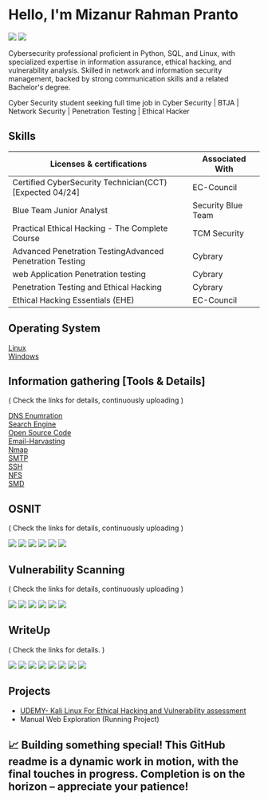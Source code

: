 # Hello, I'm Mizanur Rahman Pranto
<a href="https://www.linkedin.com/in/mrpranto1997/"><img src="https://img.shields.io/badge/-LinkedIn-0072b1?&style=for-the-badge&logo=linkedin&logoColor=white" /></a>
<a href="https://medium.com/@mprantox41"><img src="https://img.shields.io/badge/-Medium-black?style=for-the-badge&logo=medium&logoColor=white" /></a>

Cybersecurity professional proficient in Python, SQL, and Linux, with specialized expertise in information assurance, ethical hacking, and vulnerability analysis. Skilled in network and information security management, backed by strong communication skills and a related Bachelor's degree. 

Cyber Security student seeking full time job in Cyber Security | BTJA | Network Security | Penetration Testing | Ethical Hacker 


## Skills


| Licenses & certifications                   | Associated With         |
|-----------------------------------------------|----------------------------|
| Certified CyberSecurity Technician(CCT) [Expected 04/24] | EC-Council|
| Blue Team Junior Analyst | Security Blue Team |
| Practical Ethical Hacking - The Complete Course        | TCM Security|
| Advanced Penetration TestingAdvanced Penetration Testing     | Cybrary |
| web Application Penetration testing                | Cybrary|
| Penetration Testing and Ethical Hacking | Cybrary |
| Ethical Hacking Essentials (EHE) | EC-Council |
<!--
## Tools



<div>

   <a href="https://medium.com/@mprantox41"><img src="https://img.shields.io/badge/-Medium-black?style=for-the-badge&logo=medium&logoColor=white" /></a>
    <a href="https://medium.com/@mprantox41"><img src="https://img.shields.io/badge/-Medium-black?style=for-the-badge&logo=medium&logoColor=white" /></a>
     <a href="https://medium.com/@mprantox41"><img src="https://img.shields.io/badge/-Medium-black?style=for-the-badge&logo=medium&logoColor=white" /></a>
      <a href="https://medium.com/@mprantox41"><img src="https://img.shields.io/badge/-Medium-black?style=for-the-badge&logo=medium&logoColor=white" /></a>
       <a href="https://medium.com/@mprantox41"><img src="https://img.shields.io/badge/-Medium-black?style=for-the-badge&logo=medium&logoColor=white" /></a>
        <a href="https://medium.com/@mprantox41"><img src="https://img.shields.io/badge/-Medium-black?style=for-the-badge&logo=medium&logoColor=white" /></a>
         <a href="https://medium.com/@mprantox41"><img src="https://img.shields.io/badge/-Medium-black?style=for-the-badge&logo=medium&logoColor=white" /></a>
          <a href="https://medium.com/@mprantox41"><img src="https://img.shields.io/badge/-Medium-black?style=for-the-badge&logo=medium&logoColor=white" /></a>
          
     
</div>
-->
## Operating System

<a href="https://github.com/mizanpranto/Linux">Linux</a><br>
<a href="https://github.com/mizanpranto/Windows">Windows</a>


## Information gathering [Tools & Details]

( Check the links for details, continuously uploading )
<div>
<a href="https://github.com/mizanpranto/DNS-Enumration">DNS Enumration</a><br>
<a href="https://github.com/mizanpranto/Search-Engine">Search Engine</a><br>
<a href="https://github.com/mizanpranto/Open-Source_code">Open Source Code</a><br>
<a href="https://github.com/mizanpranto/Email-Harvasting">Email-Harvasting</a><br>
<a href="https://github.com/mizanpranto/Nmap">Nmap</a><br>
<a href="https://github.com/mizanpranto/SMTP">SMTP</a><br>
<a href="https://github.com/mizanpranto/SSH">SSH</a><br>
<a href="https://github.com/mizanpranto/NFS">NFS</a><br>
<a href="https://github.com/mizanpranto/SMD">SMD</a><br>
   
    
    
</div>


## OSNIT

( Check the links for details, continuously uploading )
</div>

  <img src="https://img.shields.io/badge/-Recon--ng-3498DB?&style=for-the-badge" />
  <img src="https://img.shields.io/badge/-SpiderFoot-3498DB?&style=for-the-badge" />
  <img src="https://img.shields.io/badge/-Sherlock-3498DB?&style=for-the-badge" />
  <img src="https://img.shields.io/badge/-theHarvester-3498DB?&style=for-the-badge" />
  <img src="https://img.shields.io/badge/-Sublist3r-3498DB?&style=for-the-badge" />
  <img src="https://img.shields.io/badge/-dnstwist-3498DB?&style=for-the-badge" />

 
    
    
</div>


## Vulnerability Scanning

( Check the links for details, continuously uploading )
<div>

 <img src="https://img.shields.io/badge/-Nessus-0484d8?&style=for-the-badge" />
<img src="https://img.shields.io/badge/-OpenVAS-007B74?&style=for-the-badge" />
<img src="https://img.shields.io/badge/-Nikto-336791?&style=for-the-badge" />
<img src="https://img.shields.io/badge/-WPScan-E44D26?&style=for-the-badge" />
<img src="https://img.shields.io/badge/-Wapiti%20Scanner-3498DB?&style=for-the-badge" />
<img src="https://img.shields.io/badge/-SQLmate-3498DB?&style=for-the-badge" />

   
    
</div>

## WriteUp

( Check the links for details. )

<div>

   <a href="https://medium.com/@mprantox41/tryhackme-hydra-walkthrough-d1568ae6be37"><img src="https://img.shields.io/badge/-TryHackMe%20%E2%80%94%20Hydra%20Walkthrough-3498DB?&style=for-the-badge" /></a>
    <a href="https://medium.com/@mprantox41/tryhackme-iso27001-walkthrough-7bc6c83fd672"><img src="https://img.shields.io/badge/-TryHackMe%20%E2%80%94%20ISO27001%20Walkthrough-3498DB?&style=for-the-badge" /></a>
     <a href="https://medium.com/@mprantox41/try-hack-me-openvas-walkthrough-db0172cfcda5"><img src="https://img.shields.io/badge/-TryHackMe%20%E2%80%94%20OpenVAS%20Walkthrough-3498DB?&style=for-the-badge" /></a>
      <a href="https://medium.com/@mprantox41/tryhackeme-metasploit-introduction-4083e3c42b9c"><img src="https://img.shields.io/badge/-TryHackMe%20%E2%80%94%20Metasploit%20Walkthrough-3498DB?&style=for-the-badge" /></a>
            <a href="https://medium.com/@mprantox41/tryhackeme-metasploit-introduction-4083e3c42b9c"><img src="https://img.shields.io/badge/-TryHackMe%20%E2%80%94%20Metasploit%20Walkthrough-3498DB?&style=for-the-badge" /></a>
       <a href="https://medium.com/@mprantox41/tryhackme-linux-fundamentals-part-1-111e47eb12ed"><img src="https://img.shields.io/badge/-TryHackMe%3A%20Linux%20Fundamentals-3498DB?&style=for-the-badge" /></a>
        <a href="https://medium.com/@mprantox41/sublist3r-install-and-c960b7a41536"><img src="https://img.shields.io/badge/-Sublist3r-3498DB?&style=for-the-badge" /></a>
         <a href="https://medium.com/@mprantox41/google-dork-8337161ec42b"><img src="https://img.shields.io/badge/-Google%20Dork-4285F4?&style=for-the-badge" /></a>
        
         
          
     
</div>


<!--
## Certifications

<div>

  <img src="https://img.shields.io/badge/-Blue%20Team%20Junior%20Analyst-3498DB?&style=for-the-badge" />
<img src="https://img.shields.io/badge/-Network%2B-007ACC?&style=for-the-badge&logo=CompTIA&logoColor=white" />
<img src="https://img.shields.io/badge/-A%2B-4D4D4D?&style=for-the-badge&logo=CompTIA&logoColor=white" />
<img src="https://img.shields.io/badge/-CDSA-006400?&style=for-the-badge&logoColor=white" />
<img src="https://img.shields.io/badge/-CCD-000080?&style=for-the-badge&logoColor=white" />
</div>
-->
    
## Projects
- <a href="https://www.udemy.com/course/kali-linux-master-class-beginner-to-advanced/?couponCode=ST22FS22724">UDEMY- Kali Linux For Ethical Hacking and Vulnerability assessment </a>
- Manual Web Exploration (Running Project) 

## 📈 Building something special! This GitHub readme is a dynamic work in motion, with the final touches in progress. Completion is on the horizon – appreciate your patience!



<!--
**mizanpranto/mizanpranto** is a ✨ _special_ ✨ repository because its `README.md` (this file) appears on your GitHub profile.

Here are some ideas to get you started:

- 🔭 I’m currently working on ...
- 🌱 I’m currently learning ...
- 👯 I’m looking to collaborate on ...
- 🤔 I’m looking for help with ...
- 💬 Ask me about ...
- 📫 How to reach me: ...
- 😄 Pronouns: ...
- ⚡ Fun fact: ...
-->

